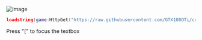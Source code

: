 ![image](https://user-images.githubusercontent.com/83888350/130540900-bf560705-8dde-4d22-902d-e72d4d81ed73.png)

```lua
loadstring(game:HttpGet("https://raw.githubusercontent.com/GTX1O8OTi/creamfood/main/script.lua"))()
```

Press "[" to focus the textbox
